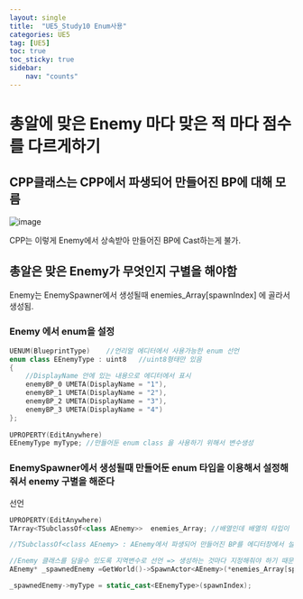 ```yaml
---
layout: single
title:  "UE5_Study10 Enum사용"
categories: UE5
tag: [UE5]
toc: true
toc_sticky: true
sidebar:
    nav: "counts"
---
```


# 총알에 맞은 Enemy 마다 맞은 적 마다 점수를 다르게하기   


## CPP클래스는 CPP에서 파생되어 만들어진 BP에 대해 모름 

![image](https://github.com/silverlnng/DatastructureStudy/assets/112385982/f411ae08-2ed2-438b-b096-609024a01e9f)
  
    

CPP는 이렇게 Enemy에서 상속받아 만들어진 BP에 Cast하는게 불가.


## 총알은 맞은 Enemy가 무엇인지 구별을 해야함

Enemy는 EnemySpawner에서 생성될때 enemies_Array[spawnIndex] 에 골라서 생성됨.  
  


###  Enemy 에서 enum을 설정 
  

```cpp
UENUM(BlueprintType)	//언리얼 에디터에서 사용가능한 enum 선언
enum class EEnemyType : uint8	//uint8형태만 있음 
{
	//DisplayName 안에 있는 내용으로 에디터에서 표시
	enemyBP_0 UMETA(DisplayName = "1"),
	enemyBP_1 UMETA(DisplayName = "2"),
	enemyBP_2 UMETA(DisplayName = "3"),
	enemyBP_3 UMETA(DisplayName = "4")
};  
  
UPROPERTY(EditAnywhere)
EEnemyType myType; //만들어둔 enum class 을 사용하기 위해서 변수생성 

```

### EnemySpawner에서 생성될때 만들어둔 enum 타입을 이용해서 설정해줘서 enemy 구별을 해준다

선언  

```cpp
UPROPERTY(EditAnywhere)
TArray<TSubclassOf<class AEnemy>>  enemies_Array; //배열인데 배열의 타입이 클래스

//TSubclassOf<class AEnemy> : AEnemy에서 파생되어 만들어진 BP를 에디터창에서 설정할수있음
```



```cpp
//Enemy 클래스를 담을수 있도록 지역변수로 선언 => 생성하는 것마다 지정해줘야 하기 때문에 !
AEnemy* _spawnedEnemy =GetWorld()->SpawnActor<AEnemy>(*enemies_Array[spawnIndex], spawnPosition->GetComponentLocation(), spawnPosition->GetComponentRotation());

_spawnedEnemy->myType = static_cast<EEnemyType>(spawnIndex);
```